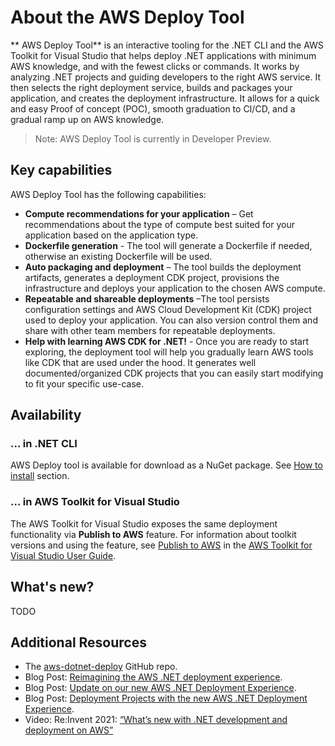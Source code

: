 # About the AWS Deploy Tool

** AWS Deploy Tool** is an interactive tooling for the .NET CLI and the AWS Toolkit for Visual Studio that helps deploy .NET applications with minimum AWS knowledge, and with the fewest clicks or commands. It works by analyzing .NET projects and guiding developers to the right AWS service. It then selects the right deployment service, builds and packages your application, and creates the deployment infrastructure. It allows for a quick and easy Proof of concept (POC), smooth graduation to CI/CD, and a gradual ramp up on AWS knowledge.

  > Note: AWS Deploy Tool is currently in Developer Preview.

## Key capabilities

AWS Deploy Tool has the following capabilities:

* **Compute recommendations for your application** – Get recommendations about the type of compute best suited for your application based on the application type.
* **Dockerfile  generation** - The tool will generate a Dockerfile if needed, otherwise an existing Dockerfile will be used.
* **Auto packaging and deployment** – The tool builds the deployment artifacts, generates a deployment CDK project, provisions the infrastructure and deploys your application to the chosen AWS compute.
* **Repeatable and shareable deployments** –The tool persists configuration settings and AWS Cloud Development Kit (CDK) project used to deploy your application. You can also version control them and share with other team members for repeatable deployments.
* **Help with learning AWS CDK for .NET!** - Once you are ready to start exploring, the deployment tool will help you gradually learn AWS tools like CDK that are used under the hood. It generates well documented/organized CDK projects that you can easily start modifying to fit your specific use-case.

## Availability
### ... in .NET CLI

AWS Deploy tool is available for download as a NuGet package. See [How to install](docs/getting-started/installation.md) section.

### ... in AWS Toolkit for Visual Studio
The AWS Toolkit for Visual Studio exposes the same deployment functionality via  **Publish to AWS** feature. For information about toolkit versions and using the feature, see [Publish to AWS](https://docs.aws.amazon.com/AWSToolkitVS/latest/UserGuide/publish-experience.html) in the [AWS Toolkit for Visual Studio User Guide](https://docs.aws.amazon.com/AWSToolkitVS/latest/UserGuide/).

## What's new?

TODO

## Additional Resources

* The [aws-dotnet-deploy](https://github.com/aws/aws-dotnet-deploy) GitHub repo.
* Blog Post: [Reimagining the AWS .NET deployment experience](http://aws.amazon.com/blogs/developer/reimagining-the-aws-net-deployment-experience/).
* Blog Post: [Update on our new AWS .NET Deployment Experience](https://aws.amazon.com/blogs/developer/update-new-net-deployment-experience/).
* Blog Post: [Deployment Projects with the new AWS .NET Deployment Experience](https://aws.amazon.com/blogs/developer/dotnet-deployment-projects/).
* Video: Re:Invent 2021: [“What’s new with .NET development and deployment on AWS”](https://www.youtube.com/watch?v=UvTJ_Inb634)
